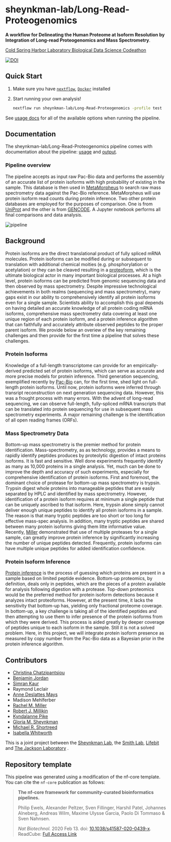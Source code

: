 # sheynkman-lab/Long-Read-Proteogenomics

**A workflow for Delineating the Human Proteome at Isoform Resolution by Integration of Long-read Proteogenomics and Mass Spectrometry**.

[Cold Spring Harbor Laboratory Biological Data Science Codeathon](https://datascience.nih.gov/news/cold-spring-harbor-laboratory-biological-data-science-codeathon)

[![DOI](https://zenodo.org/badge/DOI/10.5281/zenodo.4256568.svg)](https://doi.org/10.5281/zenodo.4256568)

## Quick Start

1. Make sure you have [`nextflow`](https://nf-co.re/usage/installation), [`Docker`](https://docs.docker.com/engine/installation/) installed
3. Start running your own analysis!

    ```bash
    nextflow run sheynkman-lab/Long-Read-Proteogenomics -profile test
    ```

See [usage docs](docs/usage.md) for all of the available options when running the pipeline.

## Documentation

The sheynkman-lab/Long-Read-Proteogenomics pipeline comes with documentation about the pipeline: [usage](docs/usage.md) and [output](docs/output.md).

### Pipeline overview

The pipeline accepts as input raw Pac-Bio data and performs the assembly of an accurate list of protein isoforms with high probability of existing in the sample. This database is then used in [MetaMorpheus](https://github.com/smith-chem-wisc/MetaMorpheus) to search raw mass spectrometry data against the Pac-Bio reference. MetaMorpheus will use protein isoform read counts during protein inference. Two other protein databases are employed for the purposes of comparison. One is from [UniProt](https://www.uniprot.org/) and the other is from [GENCODE](https://www.gencodegenes.org/). A Jupyter notebook performs all final comparisons and data analysis. 

![pipeline](https://user-images.githubusercontent.com/16841846/98399434-fa4b8a00-2027-11eb-953b-edb440c7ff8e.png)


## Background

Protein isoforms are the direct translational product of fully spliced mRNA molecules. Protein isoforms can be modified during or subsequent to translation with additional chemical moities (e.g. phosphorylation or acetylation) or they can be cleaved resulting in a [proteoform](https://www.nature.com/articles/nmeth.2369), which is the ultimate biological actor in many important biological processes. At a high level, protein isoforms can be predicted from genomic sequencing data and then observed by mass spectrometry. Despite impressive technological achievements in both realms (sequencing and mass spectrometry), many gaps exist in our ability to comprehensively identify all protein isoforms even for a single sample. Scientists ability to accomplish this goal depends on having detailed an accurate knowledge of all protein coding mRNA isoforms, comprehensive mass spectrometry data covering at least one unique region of each protein isoform, and a protein inference algorithm that can faithfully and accurately attribute observed peptides to the proper parent isoform. We provide below an overiew of the key remaining challenges and then provide for the first time a pipeline that solves these challenges.

### Protein Isoforms

Knowledge of a full-length transcriptome can provide for an empirically-derived predicted set of protein isoforms, which can serve as accurate and more precise models for protein inference. Third generation sequencing, exemplified recently by [Pac-Bio](https://www.pacb.com/) can, for the first time, shed light on full-length protein isoforms. Until now, protein isoforms were inferred through transript reconstruction on next generation sequencing data. However, this was a frought process with many errors. With the advent of long-read sequencing, we can observe full-length, fully-spliced mRNA transcripts that can be translated into protein sequencing for use in subsequent mass spectrometry experiments. A major remaining challenge is the identification of all open reading frames (ORFs). 

### Mass Spectrometry Data

Bottom-up mass spectrometry is the premier method for protein identification. Mass-spectrometry, as as technology, provides a means to rapidly identify peptides produces by proteolytic digestion of intact proteins isoforms. It is fast and sensitive. Well done experiments frequently identify as many as 10,000 proteins in a single analysis. Yet, much can be done to improve the depth and accuracy of such experiments, especially for comprehensive identification of protein isoforms. First and foremost, the dominant choice of protease for bottom-up mass spectrometry is trypsin. Trypsin digest whole proteins into manageable peptides that are easily separated by HPLC and identified by mass spectrometry. However, identification of a protein isoform requires at minimum a single peptide that can be uniquely ascribed to that isoform. Here, trypsin alone simply cannot deliver enough unique peptides to identify all protein isoforms in a sample. The reason is that many tryptic peptides are too short or too long for effective mass-spec analysis. In addition, many tryptic peptides are shared between many protein isoforms giving them litte informative value. Recently, [Miller](https://pubs.acs.org/doi/10.1021/acs.jproteome.9b00330) demonstrated that use of multiple proteases for a single sample, can greatly improve protein inference by significantly increasing the number of unique peptides detected. Frequently, protein isoforms can have multiple unique peptides for added identification confidence. 

### Protein Isoform Inference

[Protein inference](https://www.sciencedirect.com/science/article/abs/pii/S187439191630344X?via%3Dihub) is the process of guessing which proteins are present in a sample based on limited peptide evidence. Bottom-up proteomics, by definition, deals only in peptides, which are the pieces of a protein available for analysis following digestion with a protease. Top-down proteomics would be the preferred method for protein isoform detections because it analyzes intact proteoforms. However, at the present time, it lacks the sensitivity that bottom-up has, yielding only fractional proteome coverage. In bottom-up, a key challenge is taking all of the identified peptides and then attempting to use them to infer presence of the protein isoforms from which they were derived. This process is aided greatly by deeper coverage of peptides unique to each isoform in the sample. Still it is not a solved problem. Here, in this project, we will integrate protein isoform presence as measured by copy number from the Pac-Bio data as a Bayesian prior in the protein inference algorithm. 

## Contributors

- [Christina Chatzipantsiou](https://orcid.org/0000-0002-4257-7241)
- [Benjamin Jordan](https://orcid.org/0000-0003-2268-5226)
- [Simran Kaur](https://orcid.org/0000-0003-1536-5996)
- Raymond Leclair
- [Anne Deslattes Mays](https://orcid.org/0000-0001-7951-3439)
- Madison Mehlferber
- [Rachel M. Miller](http://orcid.org/0000-0003-1461-6386)
- [Robert J. Millikin](https://orcid.org/0000-0001-7440-3695)
- [Kyndalanne Pike](https://orcid.org/0000-0002-5906-2340)
- [Gloria M. Sheynkman](https://orcid.org/0000-0002-4223-9947)
- [Michael R. Shortreed](https://orcid.org/0000-0003-4626-0863)
- [Isabella Whitworth](https://orcid.org/0000-0001-9753-5666)

This is a joint project between the [Sheynkman Lab](https://med.virginia.edu/sheynkman-lab/), the [Smith Lab](https://smith.chem.wisc.edu/), [Lifebit](https://lifebit.ai/) and [The Jackson Laboratory](https://www.jax.org) .


## Repository template

This pipeline was generated using a modification of the nf-core template. 
You can cite the `nf-core` publication as follows:

> **The nf-core framework for community-curated bioinformatics pipelines.**
>
> Philip Ewels, Alexander Peltzer, Sven Fillinger, Harshil Patel, Johannes Alneberg, Andreas Wilm, Maxime Ulysse Garcia, Paolo Di Tommaso & Sven Nahnsen.
>
> _Nat Biotechnol._ 2020 Feb 13. doi: [10.1038/s41587-020-0439-x](https://dx.doi.org/10.1038/s41587-020-0439-x).
> ReadCube: [Full Access Link](https://rdcu.be/b1GjZ)
